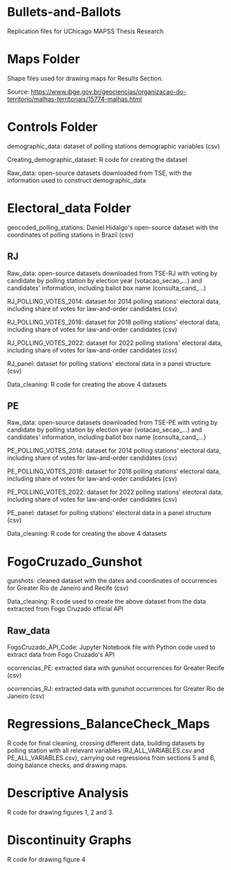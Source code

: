 # Bullets-and-Ballots
Replication files for UChicago MAPSS Thesis Research

# Maps Folder 
Shape files used for drawing maps for Results Section. 

Source: https://www.ibge.gov.br/geociencias/organizacao-do-territorio/malhas-territoriais/15774-malhas.html

# Controls Folder
demographic_data: dataset of polling stations demographic variables (csv)

Creating_demographic_dataset: R code for creating the dataset 

Raw_data: open-source datasets downloaded from TSE, with the information used to construct demographic_data 

# Electoral_data Folder 
geocoded_polling_stations: Daniel Hidalgo's open-source dataset with the coordinates of polling stations in Brazil (csv) 

## RJ 
Raw_data: open-source datasets downloaded from TSE-RJ with voting by candidate by polling station by election year (votacao_secao_...) and candidates' information, including ballot box name (consulta_cand_...)

RJ_POLLING_VOTES_2014: dataset for 2014 polling stations' electoral data, including share of votes for law-and-order candidates (csv)

RJ_POLLING_VOTES_2018: dataset for 2018 polling stations' electoral data, including share of votes for law-and-order candidates (csv)

RJ_POLLING_VOTES_2022: dataset for 2022 polling stations' electoral data, including share of votes for law-and-order candidates (csv)

RJ_panel: dataset for polling stations' electoral data in a panel structure (csv)

Data_cleaning: R code for creating the above 4 datasets

## PE 
Raw_data: open-source datasets downloaded from TSE-PE with voting by candidate by polling station by election year (votacao_secao_...) and candidates' information, including ballot box name (consulta_cand_...)

PE_POLLING_VOTES_2014: dataset for 2014 polling stations' electoral data, including share of votes for law-and-order candidates (csv)

PE_POLLING_VOTES_2018: dataset for 2018 polling stations' electoral data, including share of votes for law-and-order candidates (csv)

PE_POLLING_VOTES_2022: dataset for 2022 polling stations' electoral data, including share of votes for law-and-order candidates (csv)

PE_panel: dataset for polling stations' electoral data in a panel structure (csv)

Data_cleaning: R code for creating the above 4 datasets

# FogoCruzado_Gunshot

gunshots: cleaned dataset with the dates and coordinates of occurrences for Greater Rio de Janeiro and Recife (csv)

Data_cleaning: R code used to create the above dataset from the data extracted from Fogo Cruzado official API

## Raw_data 
FogoCruzado_API_Code: Jupyter Notebook file with Python code used to extract data from Fogo Cruzado's API

ocorrencias_PE: extracted data with gunshot occurrences for Greater Recife (csv)

ocorrencias_RJ:  extracted data with gunshot occurrences for Greater Rio de Janeiro (csv)

# Regressions_BalanceCheck_Maps 
R code for final cleaning, crossing different data, building datasets by polling station with all relevant variables (RJ_ALL_VARIABLES.csv and PE_ALL_VARIABLES.csv), carrying out regressions from sections 5 and 6, doing balance checks, and drawing maps.

# Descriptive Analysis 
R code for drawing figures 1, 2 and 3.

# Discontinuity Graphs 
R code for drawing figure 4

